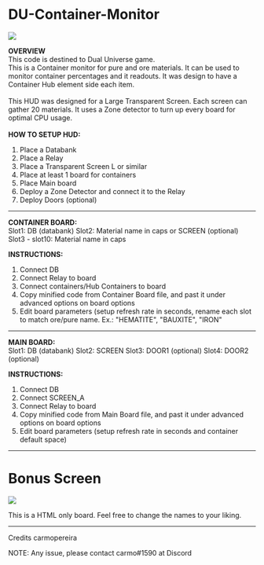 # DU-Container-Monitor

<img src="https://github.com/carmopereira/DU-Container-Monitor/blob/main/main_screen.jpg" />

<b>OVERVIEW</b><br>
This code is destined to Dual Universe game.<br>
This is a Container monitor for pure and ore materials. It can be used to monitor container percentages and it readouts. It was design to have a Container Hub element side each item.<br>
<br>
This HUD was designed for a Large Transparent Screen. Each screen can gather 20 materials. It uses a Zone detector to turn up every board for optimal CPU usage.<br>
<br>
<b>HOW TO SETUP HUD:</b>
1. Place a Databank
2. Place a Relay
3. Place a Transparent Screen L or similar
4. Place at least 1 board for containers
5. Place Main board
7. Deploy a Zone Detector and connect it to the Relay
6. Deploy Doors (optional)

-----------------------------

<b>CONTAINER BOARD:</b><br>
Slot1: DB (databank)
Slot2: Material name in caps or SCREEN (optional)
Slot3 - slot10: Material name in caps

<b>INSTRUCTIONS:</b>
1. Connect DB
2. Connect Relay to board
3. Connect containers/Hub Containers to board
4. Copy minified code from Container Board file, and past it under advanced options on board options
5. Edit board parameters (setup refresh rate in seconds, rename each slot to match ore/pure name. Ex.: "HEMATITE", "BAUXITE", "IRON"

-----------------------------

<b>MAIN BOARD:</b><br>
Slot1: DB (databank)
Slot2: SCREEN
Slot3: DOOR1 (optional)
Slot4: DOOR2 (optional)

<b>INSTRUCTIONS:</b>
1. Connect DB
2. Connect SCREEN_A
3. Connect Relay to board
4. Copy minified code from Main Board file, and past it under advanced options on board options
5. Edit board parameters (setup refresh rate in seconds and container default space)


-----------------------------

<h1>Bonus Screen</h1>

<img src="https://github.com/carmopereira/DU-Container-Monitor/blob/main/bonus_screen.png" />

This is a HTML only board. Feel free to change the names to your liking.


-----------------------------

Credits
carmopereira

NOTE: Any issue, please contact carmo#1590 at Discord
